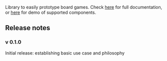 Library to easily prototype board games. Check [here](https://garysoed.github.com/protoboard) for full documentation, or [here](https://garysoed.github.com/ex/all/index.html) for demo of supported components.

## Release notes
### v 0.1.0
Initial release: establishing basic use case and philosophy

